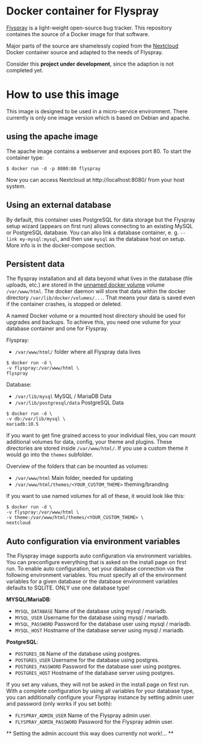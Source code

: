 Docker container for Flyspray
=============================

[Flyspray](https://www.flyspray.org) is a light-weight open-source bug tracker.
This repository containes the source of a Docker image for that software.

Major parts of the source are shamelessly copied from the [Nextcloud](https://github.com/nextcloud/docker)
Docker container source and adapted to the needs of Flyspray.

Consider this **project under development**, since the adaption is not completed
yet.

# How to use this image

This image is designed to be used in a micro-service environment. There
currently is only one image version which is based on Debian and apache.

## using the apache image
The apache image contains a webserver and exposes port 80. To start the container
type:

```
$ docker run -d -p 8080:80 flyspray
```
Now you can access Nextcloud at http://localhost:8080/ from your host system.

## Using an external database
By default, this container uses PostgreSQL for data storage but the Flyspray 
setup wizard (appears on first run) allows connecting to an existing MySQL or 
PostgreSQL database. You can also link a database container, e. g. 
`--link my-mysql:mysql`, and then use `mysql` as the database host on setup. 
More info is in the docker-compose section.

## Persistent data
The flyspray installation and all data beyond what lives in the database (file 
uploads, etc.) are stored in the [unnamed docker volume](https://docs.docker.com/engine/tutorials/dockervolumes/#adding-a-data-volume) 
volume `/var/www/html`. The docker daemon will store that data within the docker
directory `/var/lib/docker/volumes/...`. That means your data is saved even if 
the container crashes, is stopped or deleted.

A named Docker volume or a mounted host directory should be used for upgrades 
and backups. To achieve this, you need one volume for your database container 
and one for Flyspray.

Flyspray:
- `/var/www/html/` folder where all Flyspray data lives
```console
$ docker run -d \
-v flyspray:/var/www/html \
flyspray
```

Database:
- `/var/lib/mysql` MySQL / MariaDB Data
- `/var/lib/postgresql/data` PostgreSQL Data
```console
$ docker run -d \
-v db:/var/lib/mysql \
mariadb:10.5
```

If you want to get fine grained access to your individual files, you can mount 
additional volumes for data, config, your theme and plugins. These
directories are stored inside `/var/www/html/`.  If you use a custom theme it 
would go into the `themes` subfolder.

Overview of the folders that can be mounted as volumes:

- `/var/www/html` Main folder, needed for updating
- `/var/www/html/themes/<YOUR_CUSTOM_THEME>` theming/branding

If you want to use named volumes for all of these, it would look like this:
```console
$ docker run -d \
-v flyspray:/var/www/html \
-v theme:/var/www/html/themes/<YOUR_CUSTOM_THEME> \
nextcloud
```


## Auto configuration via environment variables
The Flyspray image supports auto configuration via environment variables. You
can preconfigure everything that is asked on the install page on first run. To
enable auto configuration, set your database connection via the following
environment variables. You must specify all of the environment variables for a
given database or the database environment variables defaults to SQLITE.
ONLY use one database type!

__MYSQL/MariaDB__:
- `MYSQL_DATABASE` Name of the database using mysql / mariadb.
- `MYSQL_USER` Username for the database using mysql / mariadb.
- `MYSQL_PASSWORD` Password for the database user using mysql / mariadb.
- `MYSQL_HOST` Hostname of the database server using mysql / mariadb.

__PostgreSQL__:
- `POSTGRES_DB` Name of the database using postgres.
- `POSTGRES_USER` Username for the database using postgres.
- `POSTGRES_PASSWORD` Password for the database user using postgres.
- `POSTGRES_HOST` Hostname of the database server using postgres.

If you set any values, they will not be asked in the install page on first run.
With a complete configuration by using all variables for your database type, you
can additionally configure your Flyspray instance by setting admin user and 
password (only works if you set both):

- `FLYSPRAY_ADMIN_USER` Name of the Flyspray admin user.
- `FLYSPRAY_ADMIN_PASSWORD` Password for the Flyspray admin user.

** Setting the admin account this way does currently not work!... **



